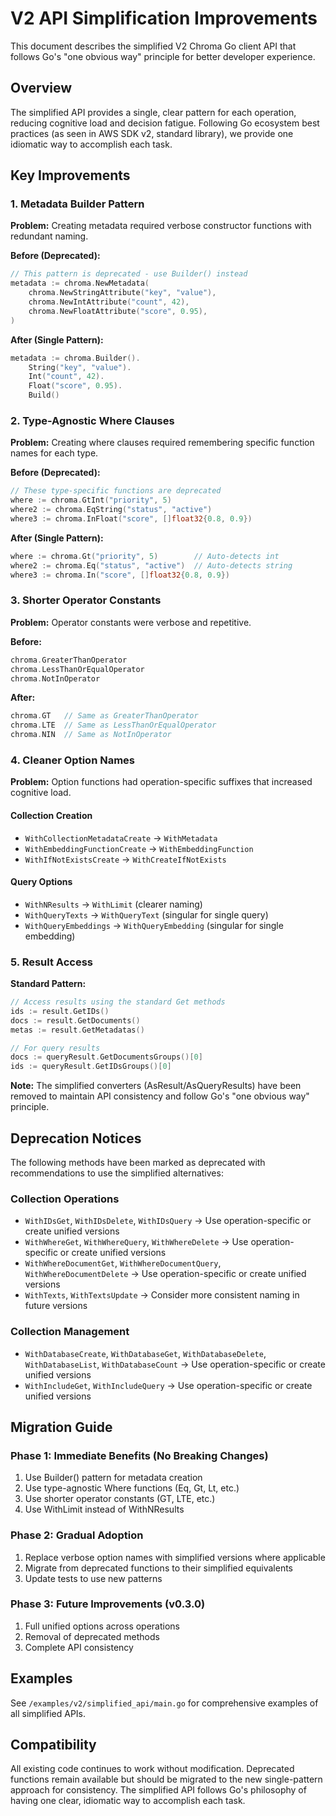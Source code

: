# V2 API Simplification Improvements

This document describes the simplified V2 Chroma Go client API that follows Go's "one obvious way" principle for better developer experience.

## Overview

The simplified API provides a single, clear pattern for each operation, reducing cognitive load and decision fatigue. Following Go ecosystem best practices (as seen in AWS SDK v2, standard library), we provide one idiomatic way to accomplish each task.

## Key Improvements

### 1. Metadata Builder Pattern

**Problem:** Creating metadata required verbose constructor functions with redundant naming.

**Before (Deprecated):**
```go
// This pattern is deprecated - use Builder() instead
metadata := chroma.NewMetadata(
    chroma.NewStringAttribute("key", "value"),
    chroma.NewIntAttribute("count", 42),
    chroma.NewFloatAttribute("score", 0.95),
)
```

**After (Single Pattern):**
```go
metadata := chroma.Builder().
    String("key", "value").
    Int("count", 42).
    Float("score", 0.95).
    Build()
```

### 2. Type-Agnostic Where Clauses

**Problem:** Creating where clauses required remembering specific function names for each type.

**Before (Deprecated):**
```go
// These type-specific functions are deprecated
where := chroma.GtInt("priority", 5)
where2 := chroma.EqString("status", "active")
where3 := chroma.InFloat("score", []float32{0.8, 0.9})
```

**After (Single Pattern):**
```go
where := chroma.Gt("priority", 5)        // Auto-detects int
where2 := chroma.Eq("status", "active")  // Auto-detects string
where3 := chroma.In("score", []float32{0.8, 0.9})
```

### 3. Shorter Operator Constants

**Problem:** Operator constants were verbose and repetitive.

**Before:**
```go
chroma.GreaterThanOperator
chroma.LessThanOrEqualOperator
chroma.NotInOperator
```

**After:**
```go
chroma.GT   // Same as GreaterThanOperator
chroma.LTE  // Same as LessThanOrEqualOperator
chroma.NIN  // Same as NotInOperator
```

### 4. Cleaner Option Names

**Problem:** Option functions had operation-specific suffixes that increased cognitive load.

#### Collection Creation
- `WithCollectionMetadataCreate` → `WithMetadata`
- `WithEmbeddingFunctionCreate` → `WithEmbeddingFunction`
- `WithIfNotExistsCreate` → `WithCreateIfNotExists`

#### Query Options
- `WithNResults` → `WithLimit` (clearer naming)
- `WithQueryTexts` → `WithQueryText` (singular for single query)
- `WithQueryEmbeddings` → `WithQueryEmbedding` (singular for single embedding)

### 5. Result Access

**Standard Pattern:**
```go
// Access results using the standard Get methods
ids := result.GetIDs()
docs := result.GetDocuments()
metas := result.GetMetadatas()

// For query results
docs := queryResult.GetDocumentsGroups()[0]
ids := queryResult.GetIDsGroups()[0]
```

**Note:** The simplified converters (AsResult/AsQueryResults) have been removed to maintain API consistency and follow Go's "one obvious way" principle.

## Deprecation Notices

The following methods have been marked as deprecated with recommendations to use the simplified alternatives:

### Collection Operations
- `WithIDsGet`, `WithIDsDelete`, `WithIDsQuery` → Use operation-specific or create unified versions
- `WithWhereGet`, `WithWhereQuery`, `WithWhereDelete` → Use operation-specific or create unified versions
- `WithWhereDocumentGet`, `WithWhereDocumentQuery`, `WithWhereDocumentDelete` → Use operation-specific or create unified versions
- `WithTexts`, `WithTextsUpdate` → Consider more consistent naming in future versions

### Collection Management
- `WithDatabaseCreate`, `WithDatabaseGet`, `WithDatabaseDelete`, `WithDatabaseList`, `WithDatabaseCount` → Use operation-specific or create unified versions
- `WithIncludeGet`, `WithIncludeQuery` → Use operation-specific or create unified versions

## Migration Guide

### Phase 1: Immediate Benefits (No Breaking Changes)
1. Use Builder() pattern for metadata creation
2. Use type-agnostic Where functions (Eq, Gt, Lt, etc.)
3. Use shorter operator constants (GT, LTE, etc.)
4. Use WithLimit instead of WithNResults

### Phase 2: Gradual Adoption
1. Replace verbose option names with simplified versions where applicable
2. Migrate from deprecated functions to their simplified equivalents
3. Update tests to use new patterns

### Phase 3: Future Improvements (v0.3.0)
1. Full unified options across operations
2. Removal of deprecated methods
3. Complete API consistency

## Examples

See `/examples/v2/simplified_api/main.go` for comprehensive examples of all simplified APIs.

## Compatibility

All existing code continues to work without modification. Deprecated functions remain available but should be migrated to the new single-pattern approach for consistency. The simplified API follows Go's philosophy of having one clear, idiomatic way to accomplish each task.